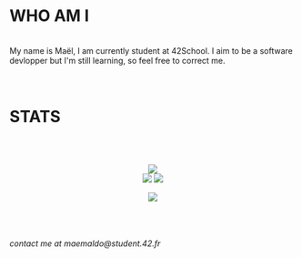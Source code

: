 # WHO AM I
</br>
My name is Maël, I am currently student at 42School. I aim to be a software devlopper but I'm still learning, so feel free to correct me.
</br></br></br>

# STATS
</br></br>
<div align=center>

![](https://github-readme-stats.vercel.app/api/top-langs/?username=samaelM&theme=default&hide_border=false&include_all_commits=true&count_private=true&layout=compact)</br>
![](https://github-readme-streak-stats.herokuapp.com/?user=samaelM&theme=default&hide_border=false)
![](https://github-readme-stats.vercel.app/api?username=samaelM&theme=default&hide_border=false&include_all_commits=true&count_private=true)<br/>

[![](https://visitcount.itsvg.in/api?id=SamaelM&label=Profile%20Views&color=12&icon=0&pretty=true)](https://visitcount.itsvg.in)</br>
</div>
</br></br></br>
<i>contact me at maemaldo@student.42.fr</i>
